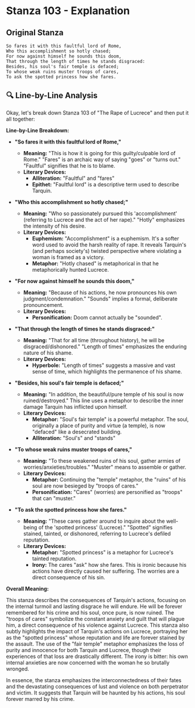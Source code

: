 # Stanza 103 - Explanation

## Original Stanza
```
So fares it with this faultful lord of Rome,
Who this accomplishment so hotly chased;
For now against himself he sounds this doom,
That through the length of times he stands disgraced:
Besides, his soul's fair temple is defaced;
To whose weak ruins muster troops of cares,
To ask the spotted princess how she fares.
```

## 🔍 Line-by-Line Analysis
Okay, let's break down Stanza 103 of "The Rape of Lucrece" and then put it all together:

**Line-by-Line Breakdown:**

*   **"So fares it with this faultful lord of Rome,"**
    *   **Meaning:** "This is how it is going for this guilty/culpable lord of Rome." "Fares" is an archaic way of saying "goes" or "turns out." "Faultful" signifies that he is to blame.
    *   **Literary Devices:**
        *   **Alliteration:** "Faultful" and "fares"
        *   **Epithet:** "Faultful lord" is a descriptive term used to describe Tarquin.

*   **"Who this accomplishment so hotly chased;"**
    *   **Meaning:** "Who so passionately pursued this 'accomplishment' (referring to Lucrece and the act of her rape)." "Hotly" emphasizes the intensity of his desire.
    *   **Literary Devices:**
        *   **Euphemism:** "Accomplishment" is a euphemism. It's a softer word used to avoid the harsh reality of rape. It reveals Tarquin's (and perhaps society's) twisted perspective where violating a woman is framed as a victory.
        *   **Metaphor:** "Hotly chased" is metaphorical in that he metaphorically hunted Lucrece.

*   **"For now against himself he sounds this doom,"**
    *   **Meaning:** "Because of his actions, he now pronounces his own judgment/condemnation." "Sounds" implies a formal, deliberate pronouncement.
    *   **Literary Devices:**
        *   **Personification:** Doom cannot actually be "sounded".

*   **"That through the length of times he stands disgraced:"**
    *   **Meaning:** "That for all time (throughout history), he will be disgraced/dishonored." "Length of times" emphasizes the enduring nature of his shame.
    *   **Literary Devices:**
        *   **Hyperbole:** "Length of times" suggests a massive and vast sense of time, which highlights the permanence of his shame.

*   **"Besides, his soul's fair temple is defaced;"**
    *   **Meaning:** "In addition, the beautiful/pure temple of his soul is now ruined/destroyed." This line uses a metaphor to describe the inner damage Tarquin has inflicted upon himself.
    *   **Literary Devices:**
        *   **Metaphor:** "Soul's fair temple" is a powerful metaphor. The soul, originally a place of purity and virtue (a temple), is now "defaced" like a desecrated building.
        *   **Alliteration:** "Soul's" and "stands"

*   **"To whose weak ruins muster troops of cares,"**
    *   **Meaning:** "To these weakened ruins of his soul, gather armies of worries/anxieties/troubles." "Muster" means to assemble or gather.
    *   **Literary Devices:**
        *   **Metaphor:** Continuing the "temple" metaphor, the "ruins" of his soul are now besieged by "troops of cares."
        *   **Personification:** "Cares" (worries) are personified as "troops" that can "muster."

*   **"To ask the spotted princess how she fares."**
    *   **Meaning:** "These cares gather around to inquire about the well-being of the 'spotted princess' (Lucrece)." "Spotted" signifies stained, tainted, or dishonored, referring to Lucrece's defiled reputation.
    *   **Literary Devices:**
        *   **Metaphor:** "Spotted princess" is a metaphor for Lucrece's tainted reputation.
        *   **Irony:** The cares "ask" how she fares. This is ironic because his actions have directly caused her suffering. The worries are a direct consequence of his sin.

**Overall Meaning:**

This stanza describes the consequences of Tarquin's actions, focusing on the internal turmoil and lasting disgrace he will endure. He will be forever remembered for his crime and his soul, once pure, is now ruined. The "troops of cares" symbolize the constant anxiety and guilt that will plague him, a direct consequence of his violence against Lucrece. This stanza also subtly highlights the impact of Tarquin's actions on Lucrece, portraying her as the "spotted princess" whose reputation and life are forever stained by the assault. The use of the "fair temple" metaphor emphasizes the loss of purity and innocence for both Tarquin and Lucrece, though their experiences of that loss are drastically different. The irony is bitter: his own internal anxieties are now concerned with the woman he so brutally wronged.

In essence, the stanza emphasizes the interconnectedness of their fates and the devastating consequences of lust and violence on both perpetrator and victim. It suggests that Tarquin will be haunted by his actions, his soul forever marred by his crime.
